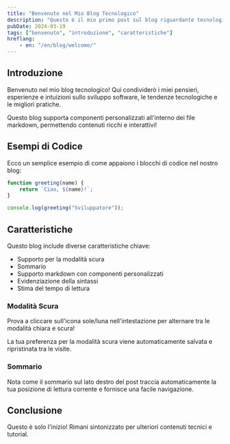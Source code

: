 ```yaml
---
title: "Benvenuto nel Mio Blog Tecnologico"
description: "Questo è il mio primo post sul blog riguardante tecnologia e sviluppo."
pubDate: 2024-03-19
tags: ["benvenuto", "introduzione", "caratteristiche"]
hreflang:
    - en: "/en/blog/welcome/"
---
```


## Introduzione

Benvenuto nel mio blog tecnologico! Qui condividerò i miei pensieri, esperienze e intuizioni sullo sviluppo software, le tendenze tecnologiche e le migliori pratiche.

<Callout type="info">
    Questo blog supporta componenti personalizzati all'interno dei file markdown, permettendo contenuti ricchi e interattivi!
</Callout>

## Esempi di Codice

Ecco un semplice esempio di come appaiono i blocchi di codice nel nostro blog:

```javascript
function greeting(name) {
    return `Ciao, ${name}!`;
}

console.log(greeting("Sviluppatore"));
```

## Caratteristiche

Questo blog include diverse caratteristiche chiave:

- Supporto per la modalità scura
- Sommario
- Supporto markdown con componenti personalizzati
- Evidenziazione della sintassi
- Stima del tempo di lettura

### Modalità Scura

Prova a cliccare sull'icona sole/luna nell'intestazione per alternare tra le modalità chiara e scura!

<Callout type="tip">
    La tua preferenza per la modalità scura viene automaticamente salvata e ripristinata tra le visite.
</Callout>

### Sommario

Nota come il sommario sul lato destro del post traccia automaticamente la tua posizione di lettura corrente e fornisce una facile navigazione.

## Conclusione

Questo è solo l'inizio! Rimani sintonizzato per ulteriori contenuti tecnici e tutorial.